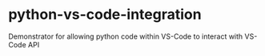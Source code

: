 # python-vs-code-integration
Demonstrator for allowing python code within VS-Code to interact with VS-Code API
